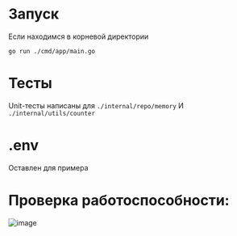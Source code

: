 # Запуск
Если находимся в корневой директории
```
go run ./cmd/app/main.go
```

# Тесты
Unit-тесты написаны для ```./internal/repo/memory``` И ```./internal/utils/counter```

# .env
Оставлен для примера

# Проверка работоспособности:
![image](https://github.com/user-attachments/assets/dd0b5927-8f11-4b5d-bc13-40bbfc5a5440)
